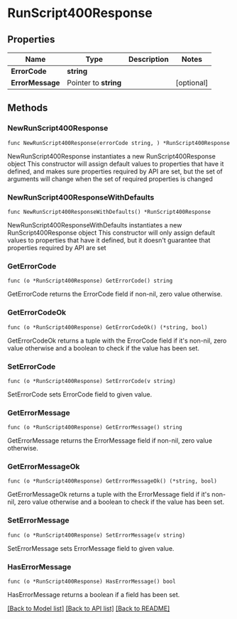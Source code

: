 # RunScript400Response

## Properties

Name | Type | Description | Notes
------------ | ------------- | ------------- | -------------
**ErrorCode** | **string** |  |
**ErrorMessage** | Pointer to **string** |  | [optional]

## Methods

### NewRunScript400Response

`func NewRunScript400Response(errorCode string, ) *RunScript400Response`

NewRunScript400Response instantiates a new RunScript400Response object
This constructor will assign default values to properties that have it defined,
and makes sure properties required by API are set, but the set of arguments
will change when the set of required properties is changed

### NewRunScript400ResponseWithDefaults

`func NewRunScript400ResponseWithDefaults() *RunScript400Response`

NewRunScript400ResponseWithDefaults instantiates a new RunScript400Response object
This constructor will only assign default values to properties that have it defined,
but it doesn't guarantee that properties required by API are set

### GetErrorCode

`func (o *RunScript400Response) GetErrorCode() string`

GetErrorCode returns the ErrorCode field if non-nil, zero value otherwise.

### GetErrorCodeOk

`func (o *RunScript400Response) GetErrorCodeOk() (*string, bool)`

GetErrorCodeOk returns a tuple with the ErrorCode field if it's non-nil, zero value otherwise
and a boolean to check if the value has been set.

### SetErrorCode

`func (o *RunScript400Response) SetErrorCode(v string)`

SetErrorCode sets ErrorCode field to given value.


### GetErrorMessage

`func (o *RunScript400Response) GetErrorMessage() string`

GetErrorMessage returns the ErrorMessage field if non-nil, zero value otherwise.

### GetErrorMessageOk

`func (o *RunScript400Response) GetErrorMessageOk() (*string, bool)`

GetErrorMessageOk returns a tuple with the ErrorMessage field if it's non-nil, zero value otherwise
and a boolean to check if the value has been set.

### SetErrorMessage

`func (o *RunScript400Response) SetErrorMessage(v string)`

SetErrorMessage sets ErrorMessage field to given value.

### HasErrorMessage

`func (o *RunScript400Response) HasErrorMessage() bool`

HasErrorMessage returns a boolean if a field has been set.


[[Back to Model list]](../README.md#documentation-for-models) [[Back to API list]](../README.md#documentation-for-api-endpoints) [[Back to README]](../README.md)
